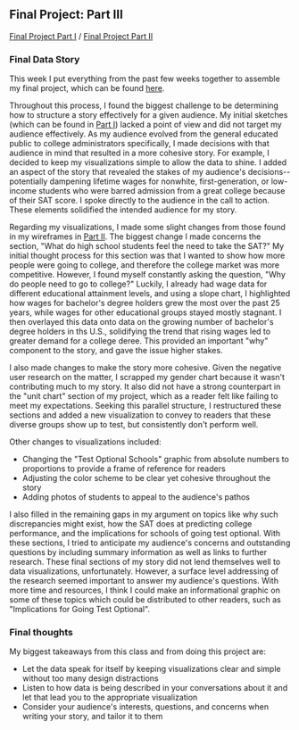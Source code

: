 ## Final Project: Part III

[Final Project Part I](/project-part1.md) /
[Final Project Part II](/project-part2.md)

### Final Data Story
This week I put everything from the past few weeks together to assemble my final project, which can be found [here](https://arcg.is/09by8b). 

Throughout this process, I found the biggest challenge to be determining how to structure a story effectively for a given audience. My initial sketches (which can be found in [Part I](/project-part1.md)) lacked a point of view and did not target my audience effectively. As my audience evolved from the general educated public to college administrators specifically, I made decisions with that audience in mind that resulted in a more cohesive story. For example, I decided to keep my visualizations simple to allow the data to shine. I added an aspect of the story that revealed the stakes of my audience's decisions--potentially dampening lifetime wages for nonwhite, first-generation, or low-income students who were barred admission from a great college because of their SAT score. I spoke directly to the audience in the call to action. These elements solidified the intended audience for my story.

Regarding my visualizations, I made some slight changes from those found in my wireframes in [Part II](/project-part2.md). The biggest change I made concerns the section, "What do high school students feel the need to take the SAT?" My initial thought process for this section was that I wanted to show how more people were going to college, and therefore the college market was more competitive. However, I found myself constantly asking the question, "Why do people need to go to college?" Luckily, I already had wage data for different educational attainment levels, and using a slope chart, I highlighted how wages for bachelor's degree holders grew the most over the past 25 years, while wages for other educational groups stayed mostly stagnant. I then overlayed this data onto data on the growing number of bachelor's degree holders in ths U.S., solidifying the trend that rising wages led to greater demand for a college deree. This provided an important "why" component to the story, and gave the issue higher stakes.  

I also made changes to make the story more cohesive. Given the negative user research on the matter, I scrapped my gender chart because it wasn't contributing much to my story. It also did not have a strong counterpart in the "unit chart" section of my project, which as a reader felt like failing to meet my expectations. Seeking this parallel structure, I  restructured these sections and added a new visualization to convey to readers that these diverse groups show up to test, but consistently don't perform well.

Other changes to visualizations included:
+ Changing the "Test Optional Schools" graphic from absolute numbers to proportions to provide a frame of reference for readers
+ Adjusting the color scheme to be clear yet cohesive throughout the story
+ Adding photos of students to appeal to the audience's pathos

I also filled in the remaining gaps in my argument on topics like why such discrepancies might exist, how the SAT does at predicting college performance, and the implications for schools of going test optional. With these sections, I tried to anticipate my audience's concerns and outstanding questions by including summary information as well as links to further research. These final sections of my story did not lend themselves well to data visualizations, unfortunately. However, a surface level addressing of the research seemed important to answer my audience's questions. With more time and resources, I think I could make an informational graphic on some of these topics which could be distributed to other readers, such as "Implications for Going Test Optional".

### Final thoughts
My biggest takeaways from this class and from doing this project are:
+ Let the data speak for itself by keeping visualizations clear and simple without too many design distractions
+ Listen to how data is being described in your conversations about it and let that lead you to the appropriate visualization
+ Consider your audience's interests, questions, and concerns when writing your story, and tailor it to them


